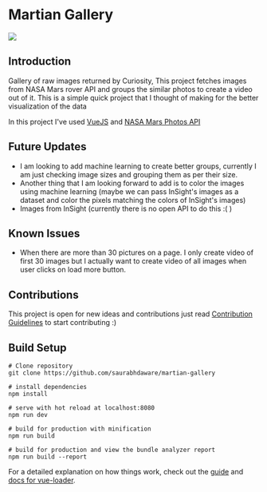 # Martian Gallery

![](https://res.cloudinary.com/saurabhdaware/image/upload/c_scale,h_768,w_1366/v1545342565/saurabhdaware.in/apps.saurabhdaware.in/Screenshot_217.png)

## Introduction

Gallery of raw images returned by Curiosity, This project fetches images from NASA Mars rover API and groups the similar photos to create a video out of it. This is a simple quick project that I thought of making for the better visualization of the data

In this project I've used [VueJS](https://vuejs.org) and [NASA Mars Photos API](https://api.nasa.gov/api.html#MarsPhotos)


## Future Updates

- I am looking to add machine learning to create better groups, currently I am just checking image sizes and grouping them as per their size.
- Another thing that I am looking forward to add is to color the images using machine learning (maybe we can pass InSight's images as a dataset and color the pixels matching the colors of InSight's images)
- Images from InSight (currently there is no open API to do this :( )


## Known Issues

- When there are more than 30 pictures on a page. I only create video of first 30 images but I actually want to create video of all images when user clicks on load more button.

## Contributions

This project is open for new ideas and contributions just read [Contribution Guidelines](CONTRIBUTING.md) to start contributing :)


## Build Setup

```
# Clone repository
git clone https://github.com/saurabhdaware/martian-gallery

# install dependencies
npm install

# serve with hot reload at localhost:8080
npm run dev

# build for production with minification
npm run build

# build for production and view the bundle analyzer report
npm run build --report
```

For a detailed explanation on how things work, check out the [guide](http://vuejs-templates.github.io/webpack/) and [docs for vue-loader](http://vuejs.github.io/vue-loader).
